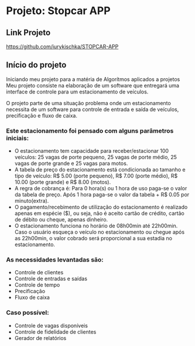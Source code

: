 # Projeto: Stopcar APP

## Link Projeto

https://github.com/iurykischka/STOPCAR-APP

## Início do projeto

Iniciando meu projeto para a matéria de Algorítmos aplicados a projetos
Meu projeto consiste na elaboração de um software que entregará uma interface de controle para um estacionamento de veículos.

O projeto parte de uma situação problema onde um estacionamento necessita de um software para controle de entrada e saída de veículos, precificação e fluxo de caixa.

### Este estacionamento foi pensado com alguns parâmetros iniciais:

* O estacionamento tem capacidade para receber/estacionar 100 veículos: 25 vagas de porte pequeno, 25 vagas de porte médio, 25 vagas de porte grande e 25 vagas para motos.
* A tabela de preço do estacionamento está condicionada ao tamanho e tipo de veículo: R$ 5.00 (porte pequeno), R$ 7.00 (porte médio), R$ 10.00 (porte grande) e R$ 8.00 (motos).
* A regra de cobrança é: Para 0 hora(s) ou 1 hora de uso paga-se o valor da tabela de preço. Após 1 hora paga-se o valor da tabela + R$ 0.05 por minuto(extra).
* O pagamento/recebimento de utilização do estacionamento é realizado apenas em espécie ($), ou seja, não é aceito cartão de crédito, cartão de débito ou cheque, apenas dinheiro.
* O estacionamento funciona no horário de 08h00min até 22h00min. Caso o usuário esqueça o veículo no estacionamento ou chegue após as 22h00min, o valor cobrado será proporcional a sua estadia no estacionamento.

### As necessidades levantadas são:
* Controle de clientes
* Controle de entradas e saídas
* Controle de tempo
* Precificação
* Fluxo de caixa

### Caso possível:
* Controle de vagas disponíveis
* Controle de fidelidade de clientes
* Gerador de relatórios





